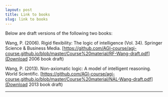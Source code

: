 ```yaml
---
layout: post
title: Link to books
slug: link to books
---
```


Below are draft versions of the following two books:

Wang, P. (2006). Rigid flexibility: The logic of intelligence (Vol. 34). Springer Science & Business Media.
[https://github.com/AGI-course/agi-course.github.io/blob/master/Course%20material/RF-Wang-draft.pdf](Download 2006 book draft)

Wang, P. (2013). Non-axiomatic logic: A model of intelligent reasoning. World Scientific.
[https://github.com/AGI-course/agi-course.github.io/blob/master/Course%20material/NAL-Wang-draft.pdf](Download 2013 book draft)

---
